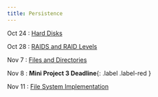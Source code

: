 ```yaml
---
title: Persistence
---
```


Oct 24
: [Hard Disks](#)

Oct 28
: [RAIDS and RAID Levels](#)

Nov 7
: [Files and Directories](#)

Nov 8
: **Mini Project 3 Deadline**{: .label .label-red }

Nov 11
: [File System Implementation](#)
